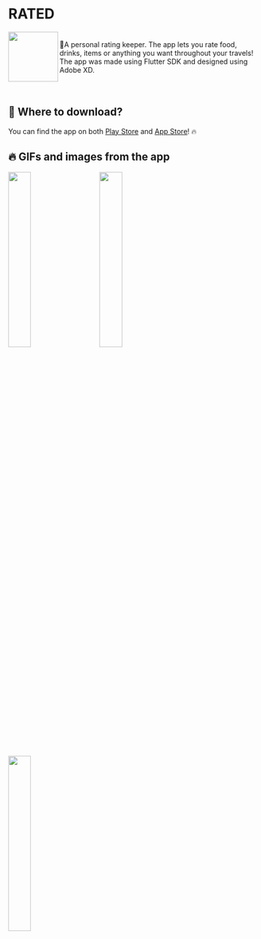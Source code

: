 # **RATED**

 <img src="https://user-images.githubusercontent.com/31239471/73654645-8a6d3500-468c-11ea-9624-711c853ea587.png" height="100" width="100" align="left" />
<br>
🌟A personal rating keeper. The app lets you rate food, drinks, items 
 or anything you want throughout your travels! The app was made using 
 Flutter SDK and designed using Adobe XD.
 
<br>
<br>
<br>

## 🧐 Where to download?
You can find the app on both [Play Store](https://play.google.com/store/apps/details?id=app.andersmhalvorsen.rated) and [App Store](https://apps.apple.com/us/app/id1526506878)! 🔥

## 🔥 GIFs and images from the app
<kbd>
<img src="https://user-images.githubusercontent.com/31239471/90681033-0a42a180-e263-11ea-96f0-eb5f7bb31969.gif" width="30%" height="30%"></img>
</kbd>
&nbsp;
&nbsp;
&nbsp;
<img src="https://user-images.githubusercontent.com/31239471/90682668-98b82280-e265-11ea-9633-513e533ee297.gif" width="30%" height="30%"></img>
&nbsp;
&nbsp;
&nbsp;
<img src="https://user-images.githubusercontent.com/31239471/90682137-d1a3c780-e264-11ea-8b63-115fbc13896a.gif" width="30%" height="30%"></img>

